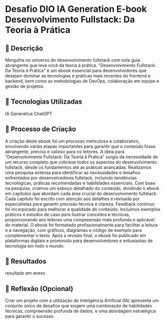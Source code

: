 # Desafio DIO IA Generation E-book Desenvolvimento Fullstack: Da Teoria à Prática

## 📒 Descrição
Mergulhe no universo do desenvolvimento fullstack com este guia abrangente que leva você da teoria à prática. "Desenvolvimento Fullstack: Da Teoria à Prática" é um ebook essencial para desenvolvedores que desejam dominar as tecnologias e práticas mais recentes do frontend e backend, bem como as metodologias de DevOps, colaboração em equipe e gestão de projetos.

## 🤖 Tecnologias Utilizadas
IA Generativa ChatGPT
## 🧐 Processo de Criação
A criação deste ebook foi um processo meticuloso e colaborativo, envolvendo várias etapas importantes para garantir que o conteúdo fosse abrangente, preciso e valioso para os leitores.
A ideia para "Desenvolvimento Fullstack: Da Teoria à Prática" surgiu da necessidade de um recurso completo que cobrisse todos os aspectos do desenvolvimento fullstack, desde os fundamentos até as práticas avançadas.
Realizamos uma pesquisa extensa para identificar as necessidades e desafios enfrentados por desenvolvedores fullstack, incluindo tendências tecnológicas, práticas recomendadas e habilidades essenciais.
Com base na pesquisa, criamos um esboço detalhado do conteúdo, dividindo o ebook em capítulos que abordam cada área crucial do desenvolvimento fullstack.
Cada capítulo foi escrito com atenção aos detalhes e revisado por especialistas para garantir precisão técnica e clareza. Feedback contínuo foi incorporado para melhorar a qualidade do conteúdo.
Incluímos exemplos práticos e estudos de caso para ilustrar conceitos e técnicas, proporcionando aos leitores uma compreensão mais profunda e aplicável do material.
O ebook foi formatado profissionalmente para facilitar a leitura e a navegação, com gráficos, diagramas e código de exemplo para complementar o texto.
Após a revisão final, o ebook foi publicado em plataformas digitais e promovido para desenvolvedores e entusiastas de tecnologia em todo o mundo.

## 🚀 Resultados
resultado em anexo

## 💭 Reflexão (Opcional)
Criar um projeto com a utilização de Inteligência Artificial (IA) apresenta um conjunto único de desafios que exigem uma combinação de habilidades técnicas, compreensão profunda de dados, e uma abordagem estratégica para garantir o sucesso.
